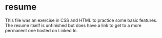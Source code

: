 resume
======
This file was an exercise in CSS and HTML to practice some basic features.
The resume itself is unfinished but does have a link to get to a more permanent one hosted on Linked In.
